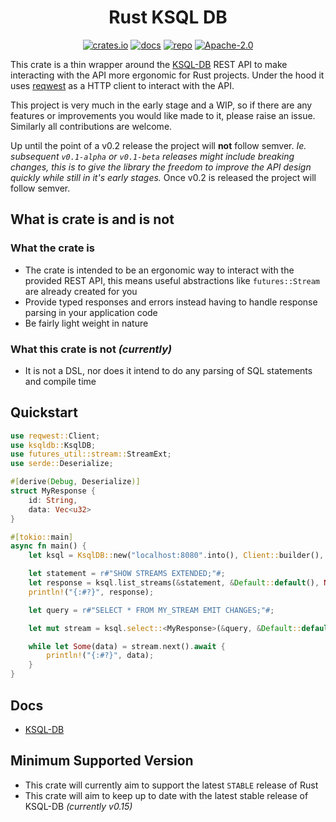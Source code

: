 <div align="center">
  <h1>Rust KSQL DB</h1>

[![crates.io](https://img.shields.io/crates/v/ksqldb?label=latest)](https://crates.io/crates/ksqldb)
[![docs](https://docs.rs/ksqldb/badge.svg)](https://docs.rs/ksqldb/latest/ksqldb)
[![repo](https://img.shields.io/badge/github-code-black)](https://github.com/naamancurtis/ksql-db-rs)
[![Apache-2.0](https://img.shields.io/github/license/naamancurtis/ksql-db-rs)](https://github.com/naamancurtis/ksql-db-rs/blob/main/LICENSE)

</div>

This crate is a thin wrapper around the [KSQL-DB](https://ksqldb.io/) REST API
to make interacting with the API more ergonomic for Rust projects. Under the
hood it uses [reqwest](https://docs.rs/reqwest/latest) as a HTTP client to
interact with the API.

This project is very much in the early stage and a WIP, so if there are any
features or improvements you would like made to it, please raise an issue.
Similarly all contributions are welcome.

Up until the point of a v0.2 release the project will **not** follow semver. _Ie.
subsequent `v0.1-alpha` or `v0.1-beta` releases might include breaking changes,
this is to give the library the freedom to improve the API design quickly while
still in it's early stages._ Once v0.2 is released the project will follow
semver.

## What is crate is and is not

### What the crate is

- The crate is intended to be an ergonomic way to interact with the provided REST API,
  this means useful abstractions like `futures::Stream` are already created for you
- Provide typed responses and errors instead having to handle response
  parsing in your application code
- Be fairly light weight in nature

### What this crate is not _(currently)_

- It is not a DSL, nor does it intend to do any parsing of SQL statements and
  compile time

## Quickstart

```rust
use reqwest::Client;
use ksqldb::KsqlDB;
use futures_util::stream::StreamExt;
use serde::Deserialize;

#[derive(Debug, Deserialize)]
struct MyResponse {
    id: String,
    data: Vec<u32>
}

#[tokio::main]
async fn main() {
    let ksql = KsqlDB::new("localhost:8080".into(), Client::builder(), false).unwrap();

    let statement = r#"SHOW STREAMS EXTENDED;"#;
    let response = ksql.list_streams(&statement, &Default::default(), None).await.unwrap();
    println!("{:#?}", response);

    let query = r#"SELECT * FROM MY_STREAM EMIT CHANGES;"#;

    let mut stream = ksql.select::<MyResponse>(&query, &Default::default()).await.unwrap();

    while let Some(data) = stream.next().await {
        println!("{:#?}", data);
    }
}
```

## Docs

- [KSQL-DB](https://docs.ksqldb.io/en/0.15.0-ksqldb/reference/)

## Minimum Supported Version

- This crate will currently aim to support the latest `STABLE` release of Rust
- This crate will aim to keep up to date with the latest stable release of
  KSQL-DB _(currently v0.15)_
